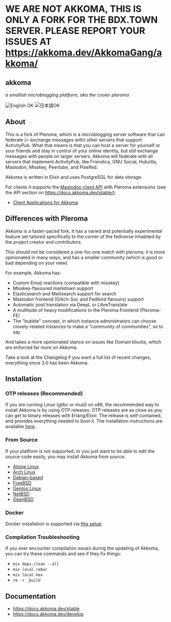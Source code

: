 # WE ARE NOT AKKOMA, THIS IS ONLY A FORK FOR THE BDX.TOWN SERVER. PLEASE REPORT YOUR ISSUES AT https://akkoma.dev/AkkomaGang/akkoma/

## akkoma

*a smallish microblogging platform, aka the cooler pleroma*

![English OK](https://img.shields.io/badge/English-OK-blueviolet) ![日本語OK](https://img.shields.io/badge/%E6%97%A5%E6%9C%AC%E8%AA%9E-OK-blueviolet)

## About 

This is a fork of Pleroma, which is a microblogging server software that can federate (= exchange messages with) other servers that support ActivityPub. What that means is that you can host a server for yourself or your friends and stay in control of your online identity, but still exchange messages with people on larger servers. Akkoma will federate with all servers that implement ActivityPub, like Friendica, GNU Social, Hubzilla, Mastodon, Misskey, Peertube, and Pixelfed.

Akkoma is written in Elixir and uses PostgreSQL for data storage.

For clients it supports the [Mastodon client API](https://docs.joinmastodon.org/api/guidelines/) with Pleroma extensions (see the API section on <https://docs.akkoma.dev/stable/>).

- [Client Applications for Akkoma](https://docs.akkoma.dev/stable/clients/)

## Differences with Pleroma

Akkoma is a faster-paced fork, it has a varied and potentially experimental feature set tailored specifically to the corner of the fediverse inhabited by the project
creator and contributors.

This should not be considered a one-for-one match with pleroma; it is more opinionated in many ways, and has a smaller community (which is good or
bad depending on your view)

For example, Akkoma has:
- Custom Emoji reactions (compatible with misskey)
- Misskey-flavoured markdown support
- Elasticsearch and Meilisearch support for search
- Mastodon frontend (Glitch-Soc and Fedibird flavours) support
- Automatic post translation via DeepL or LibreTranslate
- A multitude of heavy modifications to the Pleroma Frontend (Pleroma-FE)
- The "bubble" concept, in which instance administrators can choose closely-related instances to make a "community of communities", so to say

And takes a more opinionated stance on issues like Domain blocks, which are enforced far more on Akkoma.

Take a look at the Changelog if you want a full list of recent changes, everything since 3.0 has been Akkoma.

## Installation

### OTP releases (Recommended)
If you are running Linux (glibc or musl) on x86, the recommended way to install Akkoma is by using OTP releases. OTP releases are as close as you can get to binary releases with Erlang/Elixir. The release is self-contained, and provides everything needed to boot it. The installation instructions are available [here](https://docs.akkoma.dev/stable/installation/otp_en/).

### From Source
If your platform is not supported, or you just want to be able to edit the source code easily, you may install Akkoma from source.

- [Alpine Linux](https://docs.akkoma.dev/stable/installation/alpine_linux_en/)
- [Arch Linux](https://docs.akkoma.dev/stable/installation/arch_linux_en/)
- [Debian-based](https://docs.akkoma.dev/stable/installation/debian_based_en/)
- [FreeBSD](https://docs.akkoma.dev/stable/installation/freebsd_en/)
- [Gentoo Linux](https://docs.akkoma.dev/stable/installation/gentoo_en/)
- [NetBSD](https://docs.akkoma.dev/stable/installation/netbsd_en/)
- [OpenBSD](https://docs.akkoma.dev/stable/installation/openbsd_en/)

### Docker
Docker installation is supported via [this setup](https://docs.akkoma.dev/stable/installation/docker_en/)

### Compilation Troubleshooting
If you ever encounter compilation issues during the updating of Akkoma, you can try these commands and see if they fix things:

- `mix deps.clean --all`
- `mix local.rebar`
- `mix local.hex`
- `rm -r _build`

## Documentation
- https://docs.akkoma.dev/stable
- https://docs.akkoma.dev/develop
